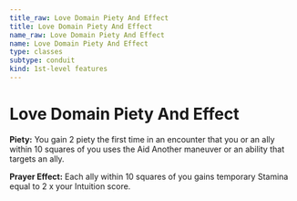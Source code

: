 ```yaml
---
title_raw: Love Domain Piety And Effect
title: Love Domain Piety And Effect
name_raw: Love Domain Piety And Effect
name: Love Domain Piety And Effect
type: classes
subtype: conduit
kind: 1st-level features
---
```


# Love Domain Piety And Effect

**Piety:** You gain 2 piety the first time in an encounter that you or an ally within 10 squares of you uses the Aid Another maneuver or an ability that targets an ally.

**Prayer Effect:** Each ally within 10 squares of you gains temporary Stamina equal to 2 x your Intuition score.
